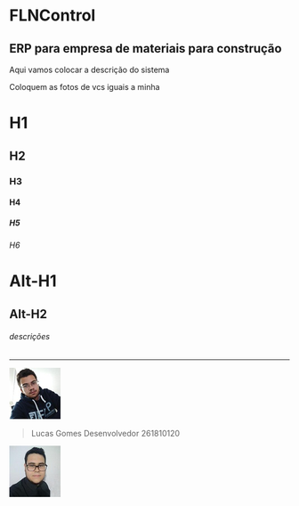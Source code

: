 # FLNControl
## ERP para empresa de materiais para construção

Aqui vamos colocar a descrição do sistema 

Coloquem as fotos de vcs iguais a minha 

# H1
## H2
### H3
#### H4
##### H5
###### H6

Alt-H1
======

Alt-H2
------

###### descrições 
___
![LucasGomes](./img/lucas-gomes.jpg) 
> Lucas Gomes
> Desenvolvedor
> 261810120

![FelipeGeroldi](./img/feriip3d.jpg) 
